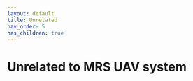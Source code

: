 ```yaml
---
layout: default
title: Unrelated
nav_order: 5
has_children: true
---
```


# Unrelated to MRS UAV system
